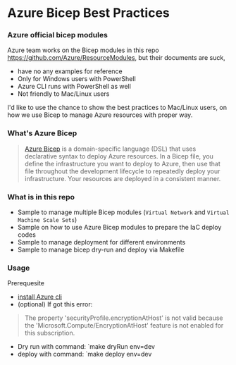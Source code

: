 # Azure Bicep Best Practices

### Azure official bicep modules

Azure team works on the Bicep modules in this repo https://github.com/Azure/ResourceModules, but their documents are suck, 

* have no any examples for reference
* Only for Windows users with PowerShell
* Azure CLI runs with PowerShell as well
* Not friendly to Mac/Linux users 

I'd like to use the chance to show the best practices to Mac/Linux users, on how we use Bicep to manage Azure resources with proper way.

### What's Azure Bicep

>[Azure Bicep](https://docs.microsoft.com/en-us/azure/azure-resource-manager/bicep/overview?tabs=bicep) is a domain-specific language (DSL) that uses declarative syntax to deploy Azure resources. In a Bicep file, you define the infrastructure you want to deploy to Azure, then use that file throughout the development lifecycle to repeatedly deploy your infrastructure. Your resources are deployed in a consistent manner.

### What is in this repo

* Sample to manage multiple Bicep modules (`Virtual Network` and `Virtual Machine Scale Sets`)
* Sample on how to use Azure Bicep modules to prepare the IaC deploy codes
* Sample to manage deployment for different environments
* Sample to manage bicep dry-run and deploy via Makefile

### Usage

Prerequesite

* [install Azure cli](https://docs.microsoft.com/en-us/cli/azure/install-azure-cli)
* (optional) If got this error:

>The property 'securityProfile.encryptionAtHost' is not valid because the 'Microsoft.Compute/EncryptionAtHost' feature is not enabled for this subscription.

* Dry run with command: `make dryRun env=dev
* deploy with command: `make deploy env=dev
